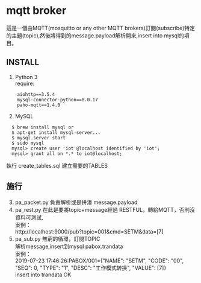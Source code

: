 # mqtt broker
這是一個由MQTT(mosquitto or any other MQTT brokers)訂閱(subscribe)特定的主題(topic),然後將得到的message.payload解析開來,insert into mysql的項目。

## INSTALL
1. Python 3<br>
  require:<br>
```
    aiohttp==3.5.4
    mysql-connector-python==8.0.17
    paho-mqtt==1.4.0
```
2. MySQL<br>
```
  $ brew install mysql or
  $ apt-get install mysql-server...
  $ mysql.server start
  $ sudo mysql
  mysql> create user 'iot'@localhost identified by 'iot';
  mysql> grant all on *.* to iot@localhost;
```
  執行 create_tables.sql 建立需要的TABLES
## 施行
3. pa_packet.py 負責解析或是拼湊 message.payload
4. pa_rest.py 在此是要將topic+message經過 RESTFUL，轉給MQTT，否則沒資料可測試,<br>
案例：<br>
http://localhost:9000/pub?topic=001&cmd=SETM&data=[7]<br>
5. pa_sub.py 無窮的循環，訂閱TOPIC<br>
解析message,insert到mysql pabox.trandata<br>
案例：<br>
2019-07-23 17:46:26:PABOX/001={"NAME": "SETM", "CODE": "00", "SEQ": 0, "TYPE": "1", "DESC": "工作模式转换", "VALUE": [7]}<br>
insert into trandata OK





  

